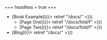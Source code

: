+++
headless = true
+++

- [Book Example]({{< relref "/docs/" >}})
  - [Page One]({{< relref "/docs/fold/f" >}})
  - [Page Two]({{< relref "/docs/fold/f" >}})
- [Blog]({{< relref "/docs/" >}})